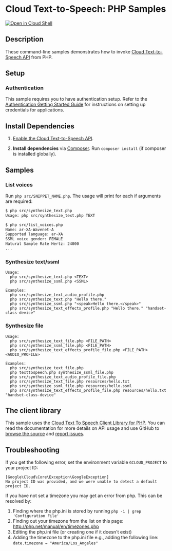# Cloud Text-to-Speech: PHP Samples

[![Open in Cloud Shell][shell_img]][shell_link]

[shell_img]: http://gstatic.com/cloudssh/images/open-btn.svg
[shell_link]: https://console.cloud.google.com/cloudshell/open?git_repo=https://github.com/googlecloudplatform/php-docs-samples&page=editor&working_dir=texttospeech

## Description

These command-line samples demonstrates how to invoke
[Cloud Text-to-Speech API][tts-api] from PHP.

[tts-api]: https://cloud.google.com/text-to-speech/docs/quickstart-client-libraries

## Setup

### Authentication

This sample requires you to have authentication setup. Refer to the [Authentication Getting Started Guide](https://cloud.google.com/docs/authentication/getting-started) for instructions on setting up credentials for applications.

## Install Dependencies

1. [Enable the Cloud Text-to-Speech API](https://console.cloud.google.com/flows/enableapi?apiid=texttospeech.googleapis.com).

1. **Install dependencies** via [Composer](http://getcomposer.org/doc/00-intro.md).
    Run `composer install` (if composer is installed globally).

## Samples

### List voices

Run `php src/SNIPPET_NAME.php`. The usage will print for each if arguments are required:

```sh
$ php src/synthesize_text.php
Usage: php src/synthesize_text.php TEXT

$ php src/list_voices.php
Name: ar-XA-Wavenet-A
Supported language: ar-XA
SSML voice gender: FEMALE
Natural Sample Rate Hertz: 24000
...
```

### Synthesize text/ssml

```
Usage:
  php src/synthesize_text.php <TEXT>
  php src/synthesize_ssml.php <SSML>

Examples:
  php src/synthesize_text_audio_profile.php
  php src/synthesize_text.php "Hello there."
  php src/synthesize_ssml.php "<speak>Hello there.</speak>"
  php src/synthesize_text_effects_profile.php "Hello there." "handset-class-device"
```

### Synthesize file
```
Usage:
  php src/synthesize_text_file.php <FILE_PATH>
  php src/synthesize_ssml_file.php <FILE_PATH>
  php src/synthesize_text_effects_profile_file.php <FILE_PATH> <AUDIO_PROFILE>

Examples:
  php src/synthesize_text_file.php
  php texttospeech.php synthesize_ssml_file.php
  php src/synthesize_text_audio_profile_file.php
  php src/synthesize_text_file.php resources/hello.txt
  php src/synthesize_ssml_file.php resources/hello.ssml
  php src/synthesize_text_effects_profile_file.php resources/hello.txt "handset-class-device"
```

## The client library

This sample uses the [Cloud Text To Speech Client Library for PHP][google-cloud-php-tts].
You can read the documentation for more details on API usage and use GitHub
to [browse the source][google-cloud-php-source] and [report issues][google-cloud-php-issues].

## Troubleshooting

If you get the following error, set the environment variable `GCLOUD_PROJECT` to your project ID:

```
[Google\Cloud\Core\Exception\GoogleException]
No project ID was provided, and we were unable to detect a default project ID.
```

If you have not set a timezone you may get an error from php. This can be resolved by:

  1. Finding where the php.ini is stored by running `php -i | grep 'Configuration File'`
  1. Finding out your timezone from the list on this page: http://php.net/manual/en/timezones.php
  1. Editing the php.ini file (or creating one if it doesn't exist)
  1. Adding the timezone to the php.ini file e.g., adding the following line: `date.timezone = "America/Los_Angeles"`

[google-cloud-php-tts]: https://cloud.google.com/php/docs/reference/cloud-text-to-speech/latest
[google-cloud-php-source]: https://github.com/GoogleCloudPlatform/google-cloud-php
[google-cloud-php-issues]: https://github.com/GoogleCloudPlatform/google-cloud-php/issues